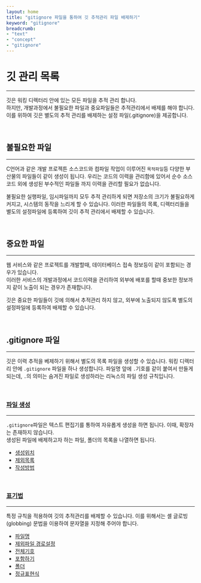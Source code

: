 ```yaml
---
layout: home
title: "gitignore 파일을 통하여 깃 추적관리 파일 배제하기"
keyword: "gitignore"
breadcrumb:
- "text"
- "concept"
- "gitignore"
---
```


# 깃 관리 목록
---
깃은 워킹 디렉터리 안에 있는 모든 파일을 추적 관리 합니다.  
하지만, 개발과정에서 불필요한 파일과 중요파일들은 추적관리에서 배제를 해야 합니다. 
이를 위하여 깃은 별도의 추적 관리를 배제하는 설정 파일(.gitignore)을 제공합니다.

<br>

## 불필요한 파일
---
C언어과 같은 개발 프로젝튼 소스코드와 컴파일 작업이 이루어진 `목적파일`등 다양한 부산물의 파일들이 같이 생성이 됩니다. 
우리는 코드의 이력을 관리함에 있어서 순수 소스코드 외에 생성된 부수적인 파일들 까지 이력을 관리할 필요가 없습니다.  

불필요한 실행파일, 임시파일까지 모두 추적 관리하게 되면 저장소의 크기가 불필요하게 커지고, 시스템의 동작을 느리게 할 수 있습니다. 
이러한 파일들의 목록, 디렉터리들을 별도의 설정파일에 등록하여 깃이 추적 관리에서 배제할 수 있습니다. 

<br>

## 중요한 파일
---
웹 서비스와 같은 프로젝트를 개발할때, 데이터베이스 접속 정보등이 같이 포함되는 경우가 있습니다.  
이러한 서비스의 개발과정에서 코드이력을 관리하여 외부에 배포를 할때 중보한 정보까지 같이 노출이 되는 경우가 존재합니다.  

깃은 중요한 파일들이 깃에 의해서 추적관리 하지 않고, 외부에 노출되지 않도록 별도의 설정파일에 등록하여 배제할 수 있습니다.  

<br>

## .gitignore 파일
---
깃은 이력 추적을 베제하기 위해서 별도의 목록 파일을 생성할 수 있습니다. 워킹 디렉터리 안에 `.gitignore` 파일을 하나 생성합니다. 
파일명 앞에 `.`기호를 같이 붙여서 만들게 되는데, `.`의 의미는 숨겨진 파일로 생성하라는 리눅스의 파일 생성 규칙입니다.  

<br>

### [파일 생성](file)
---
`.gitignore`파일은 텍스트 편집기를 통하여 자유롭게 생성을 하면 됩니다. 이때, 확장자는 존재하지 않습니다.  
생성된 파일에 배제하고자 하는 파일, 폴더의 목록을 나열하면 됩니다.  

* [생성위치](file)
* [제외목록](file)
* [작성방법](file)

<br>

### [표기법](rule)
---
특정 규칙을 적용하여 깃의 추적관리를 배제할 수 있습니다. 이를 위해서는 셸 글로빙(globbing) 문법을 이용하여 문자열을 지정해 주어야 합니다.  

* [파일명](rule)
* [제외파일 경로설정](rule)
* [전체기호](rule)
* [포함하기](rule)
* [폴더](rule)
* [정규표현식](rule)

<br>